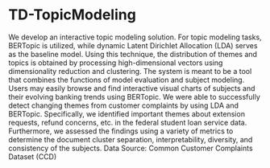 # TD-TopicModeling

We develop an interactive topic modeling solution. For topic modeling tasks, BERTopic is utilized, while dynamic Latent Dirichlet Allocation (LDA) serves as the baseline model. Using this technique, the distribution of themes and topics is obtained by processing high-dimensional vectors using dimensionality reduction and clustering. The system is meant to be a tool that combines the functions of model evaluation and subject modeling. Users may easily browse and find interactive visual charts of subjects and their evolving banking trends using BERTopic. We were able to successfully detect changing themes from customer complaints by using LDA and BERTopic. Specifically, we identified important themes about extension requests, refund concerns, etc. in the federal student loan service data. Furthermore, we assessed the findings using a variety of metrics to determine the document cluster separation, interpretability, diversity, and consistency of the subjects.
Data Source:  Common Customer Complaints Dataset (CCD)
